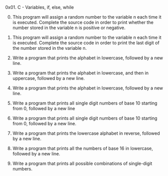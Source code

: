 0x01. C - Variables, if, else, while

0.	This program will assign a random number to the variable n each time it is executed. Complete the source code in order to print whether the number stored in the variable n is positive or negative.

1.	This program will assign a random number to the variable n each time it is executed. Complete the source code in order to print the last digit of the number stored in the variable n.

2.	Write a program that prints the alphabet in lowercase, followed by a new line.

3.	Write a program that prints the alphabet in lowercase, and then in uppercase, followed by a new line.

4.	Write a program that prints the alphabet in lowercase, followed by a new line.

5.	Write a program that prints all single digit numbers of base 10 starting from 0, followed by a new line

6.	Write a program that prints all single digit numbers of base 10 starting from 0, followed by a new line.

7.	Write a program that prints the lowercase alphabet in reverse, followed by a new line.

8.	Write a program that prints all the numbers of base 16 in lowercase, followed by a new line.

9.	Write a program that prints all possible combinations of single-digit numbers.

